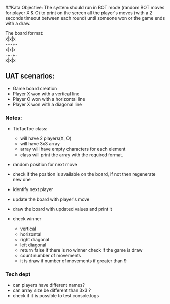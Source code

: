 ##Kata Objective:
The system should run in BOT mode (random BOT moves for player X & O) to print on the screen all the
player's moves (with a 2 seconds timeout between each round) until someone won or the game ends with
a draw.

The board format: \
x|x|x \
-+-+-  \
x|x|x \
-+-+-  \
x|x|x

## UAT scenarios:
- Game board creation
- Player X won with a vertical line
- Player O won with a horizontal line
- Player X won with a diagonal line


### Notes:
- TicTacToe class:
    - will have 2 players(X, O)
    - will have 3x3 array
    - array will have empty characters for each element
    - class will print the array with the required format.

- random position for next move
- check if the position is available on the board, if not then regenerate new one
- identify next player
- update the board with player's move
- draw the board with updated values and print it
- check winner 
  - vertical
  - horizontal 
  - right diagonal
  - left diagonal
  - return false if there is no winner
check if the game is draw
  - count number of movements
  - it is draw if number of movements if greater than 9

    
### Tech dept
- can players have different names? 
- can array size be different than 3x3 ?
- check if it is possible to test console.logs
